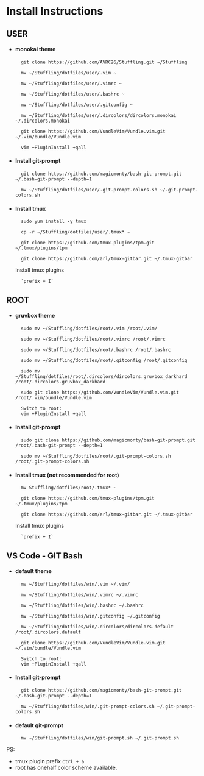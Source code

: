 # Install Instructions

## USER
* #### monokai theme

        git clone https://github.com/AVRC26/Stuffling.git ~/Stuffling

        mv ~/Stuffling/dotfiles/user/.vim ~
        
        mv ~/Stuffling/dotfiles/user/.vimrc ~

        mv ~/Stuffling/dotfiles/user/.bashrc ~

        mv ~/Stuffling/dotfiles/user/.gitconfig ~

        mv ~/Stuffling/dotfiles/user/.dircolors/dircolors.monokai ~/.dircolors.monokai

        git clone https://github.com/VundleVim/Vundle.vim.git ~/.vim/bundle/Vundle.vim

        vim +PluginInstall +qall

* #### Install git-prompt

        git clone https://github.com/magicmonty/bash-git-prompt.git ~/.bash-git-prompt --depth=1

        mv ~/Stuffling/dotfiles/user/.git-prompt-colors.sh ~/.git-prompt-colors.sh


* #### Install tmux
        sudo yum install -y tmux

        cp -r ~/Stuffling/dotfiles/user/.tmux* ~

        git clone https://github.com/tmux-plugins/tpm.git ~/.tmux/plugins/tpm

        git clone https://github.com/arl/tmux-gitbar.git ~/.tmux-gitbar

    Install tmux plugins

        `prefix + I`

## ROOT
* #### gruvbox theme

        sudo mv ~/Stuffling/dotfiles/root/.vim /root/.vim/
        
        sudo mv ~/Stuffling/dotfiles/root/.vimrc /root/.vimrc

        sudo mv ~/Stuffling/dotfiles/root/.bashrc /root/.bashrc

        sudo mv ~/Stuffling/dotfiles/root/.gitconfig /root/.gitconfig

        sudo mv ~/Stuffling/dotfiles/root/.dircolors/dircolors.gruvbox_darkhard /root/.dircolors.gruvbox_darkhard

        sudo git clone https://github.com/VundleVim/Vundle.vim.git /root/.vim/bundle/Vundle.vim

        Switch to root:
        vim +PluginInstall +qall

* #### Install git-prompt

        sudo git clone https://github.com/magicmonty/bash-git-prompt.git /root/.bash-git-prompt --depth=1

        sudo mv ~/Stuffling/dotfiles/root/.git-prompt-colors.sh /root/.git-prompt-colors.sh

* #### Install tmux (not recommended for root)

        mv Stuffling/dotfiles/root/.tmux* ~

        git clone https://github.com/tmux-plugins/tpm.git ~/.tmux/plugins/tpm

        git clone https://github.com/arl/tmux-gitbar.git ~/.tmux-gitbar
    
    Install tmux plugins

        `prefix + I`

## VS Code - GIT Bash
* #### default theme

        mv ~/Stuffling/dotfiles/win/.vim ~/.vim/
        
        mv ~/Stuffling/dotfiles/win/.vimrc ~/.vimrc

        mv ~/Stuffling/dotfiles/win/.bashrc ~/.bashrc

        mv ~/Stuffling/dotfiles/win/.gitconfig ~/.gitconfig

        mv ~/Stuffling/dotfiles/win/.dircolors/dircolors.default /root/.dircolors.default

        git clone https://github.com/VundleVim/Vundle.vim.git ~/.vim/bundle/Vundle.vim

        Switch to root:
        vim +PluginInstall +qall

* #### Install git-prompt

        git clone https://github.com/magicmonty/bash-git-prompt.git ~/.bash-git-prompt --depth=1

        mv ~/Stuffling/dotfiles/win/.git-prompt-colors.sh ~/.git-prompt-colors.sh

* #### default git-prompt
        mv ~/Stuffling/dotfiles/win/git-prompt.sh ~/.git-prompt.sh 

PS: 

* tmux plugin prefix `` ctrl + a ``
* root has onehalf color scheme available.